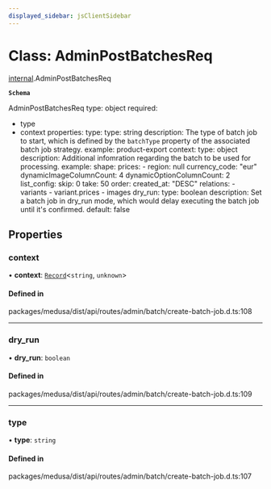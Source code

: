 ```yaml
---
displayed_sidebar: jsClientSidebar
---
```


# Class: AdminPostBatchesReq

[internal](../modules/internal-2.md).AdminPostBatchesReq

**`Schema`**

AdminPostBatchesReq
type: object
required:
  - type
  - context
properties:
  type:
    type: string
    description: The type of batch job to start, which is defined by the `batchType` property of the associated batch job strategy.
    example: product-export
  context:
    type: object
    description: Additional infomration regarding the batch to be used for processing.
    example:
      shape:
        prices:
          - region: null
            currency_code: "eur"
        dynamicImageColumnCount: 4
        dynamicOptionColumnCount: 2
      list_config:
        skip: 0
        take: 50
        order:
          created_at: "DESC"
        relations:
          - variants
          - variant.prices
          - images
  dry_run:
    type: boolean
    description: Set a batch job in dry_run mode, which would delay executing the batch job until it's confirmed.
    default: false

## Properties

### context

• **context**: [`Record`](../modules/internal.md#record)<`string`, `unknown`\>

#### Defined in

packages/medusa/dist/api/routes/admin/batch/create-batch-job.d.ts:108

___

### dry\_run

• **dry\_run**: `boolean`

#### Defined in

packages/medusa/dist/api/routes/admin/batch/create-batch-job.d.ts:109

___

### type

• **type**: `string`

#### Defined in

packages/medusa/dist/api/routes/admin/batch/create-batch-job.d.ts:107
